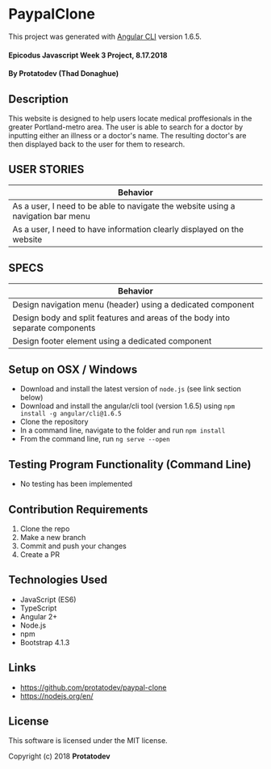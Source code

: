 # PaypalClone

This project was generated with [Angular CLI](https://github.com/angular/angular-cli) version 1.6.5.

#### Epicodus Javascript Week 3 Project, 8.17.2018

#### By Protatodev (Thad Donaghue)

## Description

This website is designed to help users locate medical proffesionals in the greater Portland-metro area. The user is able to search for a doctor by inputting either an illness or a doctor's name. The resulting doctor's are then displayed back to the user for them to research.

## USER STORIES

| Behavior  |
|-----------|
| As a user, I need to be able to navigate the website using a navigation bar menu |
| As a user, I need to have information clearly displayed on the website |

## SPECS

| Behavior  |
|-----------|
| Design navigation menu (header) using a dedicated component |
| Design body and split features and areas of the body into separate components |
| Design footer element using a dedicated component |

## Setup on OSX / Windows

* Download and install the latest version of `node.js` (see link section below)
* Download and install the angular/cli tool (version 1.6.5) using `npm install -g angular/cli@1.6.5`
* Clone the repository
* In a command line, navigate to the folder and run `npm install`
* From the command line, run `ng serve --open`

## Testing Program Functionality (Command Line)

* No testing has been implemented

## Contribution Requirements

1. Clone the repo
1. Make a new branch
1. Commit and push your changes
1. Create a PR

## Technologies Used

* JavaScript (ES6)
* TypeScript
* Angular 2+
* Node.js 
* npm 
* Bootstrap 4.1.3

## Links

* https://github.com/protatodev/paypal-clone
* https://nodejs.org/en/

## License

This software is licensed under the MIT license.

Copyright (c) 2018 **Protatodev**